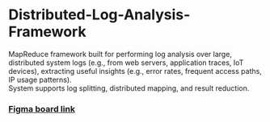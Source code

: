 # Distributed-Log-Analysis-Framework
MapReduce framework built for performing log analysis over large, distributed system logs (e.g., from web servers, application traces, IoT devices), extracting useful insights (e.g., error rates, frequent access paths, IP usage patterns).  
System supports log splitting, distributed mapping, and result reduction.
### [Figma board link](https://www.figma.com/board/4VOwMDVzaCjXlxx79GB2qE/Untitled?t=h3ijaX7ESqqBWqBm-1)

